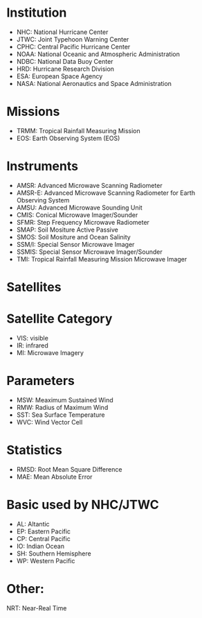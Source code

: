 # Institution
* NHC: National Hurricane Center
* JTWC: Joint Typehoon Warning Center
* CPHC: Central Pacific Hurricane Center
* NOAA: National Oceanic and Atmospheric Administration
* NDBC: National Data Buoy Center
* HRD: Hurricane Research Division
* ESA: European Space Agency
* NASA: National Aeronautics and Space Administration

# Missions
* TRMM: Tropical Rainfall Measuring Mission
* EOS: Earth Observing System (EOS)

# Instruments
* AMSR: Advanced Microwave Scanning Radiometer
* AMSR-E: Advanced Microwave Scanning Radiometer for Earth Observing System
* AMSU: Advanced Microwave Sounding Unit
* CMIS: Conical Microwave Imager/Sounder
* SFMR: Step Frequency Microwave Radiometer
* SMAP: Soil Mositure Active Passive
* SMOS: Soil Mositure and Ocean Salinity
* SSM/I: Special Sensor Microwave Imager
* SSMIS: Special Sensor Microwave Imager/Sounder
* TMI: Tropical Rainfall Measuring Mission Microwave Imager

# Satellites

# Satellite Category
* VIS: visible
* IR: infrared
* MI: Microwave Imagery

# Parameters
* MSW: Meaximum Sustained Wind
* RMW: Radius of Maximum Wind
* SST: Sea Surface Temperature
* WVC: Wind Vector Cell

# Statistics
* RMSD: Root Mean Square Difference
* MAE: Mean Absolute Error

# Basic used by NHC/JTWC
* AL: Altantic
* EP: Eastern Pacific
* CP: Central Pacific
* IO: Indian Ocean
* SH: Southern Hemisphere
* WP: Western Pacific

# Other:
NRT: Near-Real Time
